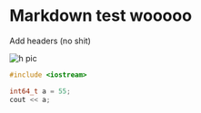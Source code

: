# Markdown test wooooo
Add headers (no shit)

![h pic](https://github.com/user-attachments/assets/4fa04c2c-2d8c-469d-b04e-b8ddada96e0e)

```c++
#include <iostream>

int64_t a = 55;
cout << a;
```
